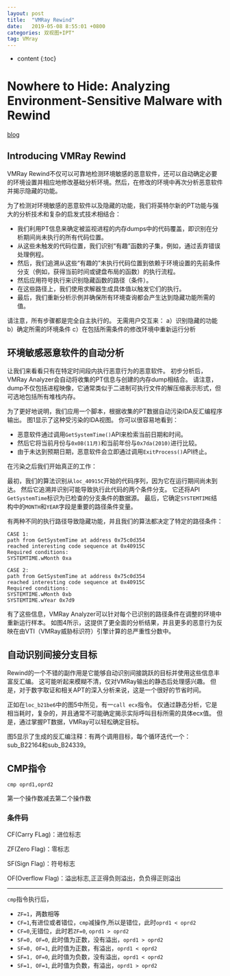 ```yaml
---
layout: post
title:  "VMRay Rewind"
date:   2019-05-08 8:55:01 +0800
categories: 双视图+IPT"
tag: VMray
---
```

* content
{:toc}


# Nowhere to Hide: Analyzing Environment-Sensitive Malware with Rewind

[blog](https://www.vmray.com/cyber-security-blog/analyzing-environment-sensitive-malware/)

## Introducing VMRay Rewind

VMRay Rewind不仅可以可靠地检测环境敏感的恶意软件，还可以自动确定必要的环境设置并相应地修改基础分析环境。然后，在修改的环境中再次分析恶意软件并揭示隐藏的功能。

为了检测对环境敏感的恶意软件以及隐藏的功能，我们将英特尔新的PT功能与强大的分析技术和复杂的启发式技术相结合：

* 我们利用PT信息来确定被监视进程的内存dumps中的代码覆盖，即识别在分析期间尚未执行的所有代码位置。
* 从这些未触发的代码位置，我们识别“有趣”函数的子集，例如，通过丢弃错误处理例程。
* 然后，我们追溯从这些“有趣的”未执行代码位置到依赖于环境设置的先前条件分支（例如，获得当前时间或键盘布局的函数）的执行流程。
* 然后应用符号执行来识别隐藏函数的路径（条件）。
* 在这些路径上，我们使用求解器生成具体值以触发它们的执行。
* 最后，我们重新分析示例并确保所有环境查询都会产生达到隐藏功能所需的值。

请注意，所有步骤都是完全自主执行的。 无需用户交互来：
a）识别隐藏的功能
b）确定所需的环境条件
c）在包括所需条件的修改环境中重新运行分析

## 环境敏感恶意软件的自动分析

让我们来看看只有在特定时间段内执行恶意行为的恶意软件。 初步分析后，VMRay Analyzer会自动将收集的PT信息与创建的内存dump相结合。 请注意，dump不仅包括进程映像，它通常类似于二进制可执行文件的解压缩表示形式，但可选地包括所有堆栈内存。

为了更好地说明，我们应用一个脚本，根据收集的PT数据自动污染IDA反汇编程序输出。 图1显示了这种受污染的IDA视图。 你可以很容易地看到：

* 恶意软件通过调用`GetSystemTime()`API来检索当前日期和时间。
* 然后它将当前月份与`0x0B(11月)`和当前年份与`0x7da(2010)`进行比较。
* 由于未达到预期日期，恶意软件会立即通过调用`ExitProcess()`API终止。

在污染之后我们开始真正的工作：

最初，我们的算法识别从`loc_40915C`开始的代码序列，因为它在运行期间尚未到达。 然后它追溯并识别可能导致执行此代码的两个条件分支。 它还将API `GetSystemTime`标识为已检查的分支条件的数据源。 最后，它确定`SYSTEMTIME`结构中的`MONTH`和`YEAR`字段是重要的路径条件变量。

有两种不同的执行路径导致隐藏功能，并且我们的算法都决定了特定的路径条件：

```plain
CASE 1:
path from GetSystemTime at address 0x75c0d354
reached interesting code sequence at 0x40915C
Required conditions:
SYSTEMTIME.wMonth 0xa
```



```plain
CASE 2:
path from GetSystemTime at address 0x75c0d354
reached interesting code sequence at 0x40915C
Required conditions:
SYSTEMTIME.wMonth 0xb
SYSTEMTIME.wYear 0x7d9
```

有了这些信息，VMRay Analyzer可以针对每个已识别的路径条件在调整的环境中重新运行样本。 如图4所示，这提供了更全面的分析结果，并且更多的恶意行为反映在由VTI（VMRay威胁标识符）引擎计算的总严重性分数中。

## 自动识别间接分支目标

Rewind的一个不错的副作用是它能够自动识别间接跳跃的目标并使用这些信息丰富反汇编。 这可能听起来模糊不清，仅对VMRay输出的静态后处理感兴趣。 但是，对于数字取证和相关APT的深入分析来说，这是一个很好的节省时间。

正如在`loc_b21be6`中的图5中所见，有一`call ecx`指令。 仅通过静态分析，它是相当耗时，复杂的，并且通常不可能确定揭示实际呼叫目标所需的具体ecx值。 但是，通过掌握PT数据，VMRay可以轻松确定目标。

图5显示了生成的反汇编注释：有两个调用目标，每个循环迭代一个：sub_B22164和sub_B24339。



## CMP指令

```assembly
cmp oprd1,oprd2
```

第一个操作数减去第二个操作数

### 条件码

CF(Carry FLag)：进位标志

ZF(Zero Flag)：零标志

SF(Sign Flag)：符号标志

OF(Overflow Flag)：溢出标志,正正得负则溢出，负负得正则溢出

---

`cmp`指令执行后，

* `ZF=1`，两数相等
* `CF=1`,有进位或者错位，`cmp`减操作,所以是错位，此时`oprd1 < oprd2`
* `CF=0`,无错位，此时若`ZF=0`, `oprd1 > oprd2`
* `SF=0, OF=0`, 此时值为正数，没有溢出，`oprd1 > oprd2`
* `SF=0, OF=1`, 此时值为正数，有溢出，`oprd1 < oprd2`
* `SF=1, OF=0`, 此时值为负数，没有溢出，`oprd1 < oprd2`
* `SF=1, OF=1`, 此时值为负数，有溢出，`oprd1 > oprd2`